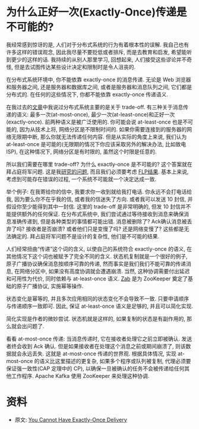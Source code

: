 # 为什么正好一次(Exactly-Once)传递是不可能的? #

我经常感到惊讶的是, 人们对于分布式系统的行为有着根本性的误解. 我自己也有许多这样的错误观念, 因此我尽量不要贬低或者排斥, 而是去教育和启发, 希望能听到更少的这样的话. 我持续的从别人那里学习, 回想起来, 人们接受这些谬论并不奇怪, 但是去试图传达某些设计决定和限制时是令人沮丧的.

在分布式系统环境中, 你不能依靠 exactly-once 的消息传递. 无论是 Web 浏览器和服务器之间, 还是服务器和数据库之间, 或者是服务器和消息队列之间, 它们都是分布式的. 在任何的这些情况下, 你都不能依靠 exactly-once 传递语义.

在我过去的[文章](https://www.slideshare.net/TylerTreat/from-mainframe-to-microservice-an-introduction-to-distributed-systems-41004778/23)中我说过分布式系统主要的是关于 trade-off. 有三种关于消息传递的语义: 最多一次(at-most-once), 最少一次(at-least-once)和正好一次(exactly-once). 前两种语义是被广泛使用的. 你可能会说 at-least-once 也是不可能的, 因为从技术上将, 网络分区是不限制时间的. 如果你需要连接到的服务器的网络无限期中断, 那么你就无法传递任何内容. 但是从实际的角度上来说, 我们认为 at-least-once 是可能的(无限期的情况下你应该采取另外的解决办法, 比如致电 ISP), 在这种情况下, 网络分区是有时限的, 虽然这个时限是任意的.

所以我们需要在哪里 trade-off? 为什么 exactly-once 是不可能的? 这个答案就在拜占庭将军问题. 这是我[研究的问题](https://bravenewgeek.com/understanding-consensus/), 而且我们必须要考虑 [FLP结果](https://groups.csail.mit.edu/tds/papers/Lynch/jacm85.pdf). 基本上来说, 考虑到可能存在错误的过程, 一个系统不可能就一个决定达成一致.

举个例子: 在我寄给你的信中, 我要求你一收到就给我打电话. 你永远不会打电话给我, 因为要么你不在乎我的信, 或者我的信迷失了方向. 或者我可以发送 10 封信, 并假设你至少能得到其中一封信. 这里的 trade-off 是非常明确的, 但发 10 封信并不能提供额外的任何保证. 在分布式系统中, 我们尝试通过等待接收到消息来确保消息准确传递到, 但是各种类型的事情都可能出错. 消息被删除了? Ack确认消息被丢弃了吗? 接收者是否崩溃? 或者他们只是变慢了吗? 还是网络变慢了? 这些都是无法确定的. 拜占庭将军问题不是设计的复杂性, 他们是不可能的结果.

人们经常扭曲“传递”这个词的含义, 以使自己的系统符合 exactly-once 的语义, 在其他情况下这个词也被赋予了完全不同的含义. 状态机复制就是一个很好的例子, 原子广播协议确保消息按顺序可靠的传递, 然而事实是我们我们不能可靠的传递消息, 在网络分区中, 如果没有高度协调就会遭遇崩溃. 当然, 这种协调需要付出延迟和可用性为代价, 同时依赖与 at-least-once 语义. [Zab](http://www.tcs.hut.fi/Studies/T-79.5001/reports/2012-deSouzaMedeiros.pdf) 是为 ZooKeeper 奠定了基础的原子广播协议, 实施幂等操作.

状态变化是幂等的, 并且多次应用相同的状态变化不会导致不一致. 只要申请顺序与传递顺序一致即可. 因此, 保证 at-least-once 语义是足够的, 并且可以简化实现.

简化实现是作者的微妙尝试. 状态机就是这样的, 如果复制的状态是有副作用的, 那么就会出问题了.

看看 at-most-once 传递: 当消息传递时, 它在接收者处理它之前立即被确认. 发送者终会收到 Ack 确认. 但是如果接收者在处理这个消息之前或期间崩溃了, 则该数据就会永远丢失. 这就是 at-most-once 传递的世界观. 根据具体情况, 实现 at-most-once 的语义比这里描述的更复杂, 如果多个程序或队列被复制, 代理必须要保证强一致性(CAP 定理中的 CP), 以确保一旦被确认的任务不会被传递给任何其他工作程序. Apache Kafka 使用 ZooKeeper 来处理这种协调.



# 资料 #

- 原文: [You Cannot Have Exactly-Once Delivery](https://bravenewgeek.com/you-cannot-have-exactly-once-delivery/)
